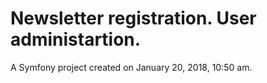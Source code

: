 Newsletter registration. User administartion.
===============

A Symfony project created on January 20, 2018, 10:50 am.
